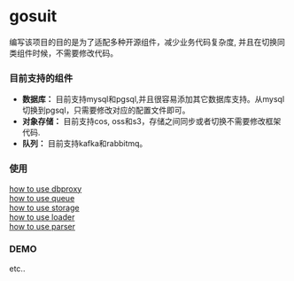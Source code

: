 # gosuit
编写该项目的目的是为了适配多种开源组件，减少业务代码复杂度, 并且在切换同类组件时候，不需要修改代码。  

### 目前支持的组件
* **数据库：** 目前支持mysql和pgsql,并且很容易添加其它数据库支持。从mysql切换到pgsql，只需要修改对应的配置文件即可。  
* **对象存储：** 目前支持cos, oss和s3，存储之间同步或者切换不需要修改框架代码.  
* **队列：** 目前支持kafka和rabbitmq。


### 使用  
[how to use dbproxy](dbproxy/README.md)  
[how to use queue](queue/README.md)  
[how to use storage](storage/README.md)  
[how to use loader](loader/README.md)  
[how to use parser](parser/README.md)  

### DEMO   


etc..

